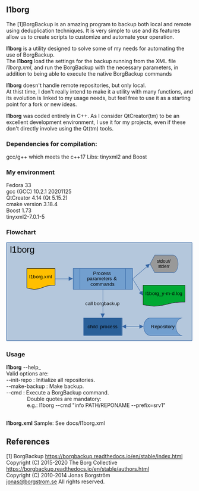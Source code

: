 ## l1borg

The [1]BorgBackup is an amazing program to backup both local and remote using deduplication techniques. It is very simple to use and its features allow us to create scripts to customize and automate your operation.

<b>l1borg</b> is a utility designed to solve some of my needs for automating the use of BorgBackup.<br>
The <b>l1borg</b> load the settings for the backup running from the XML file <i>l1borg.xml</i>, and run the BorgBackup with the necessary parameters, in addition to being able to execute the native BorgBackup commands

<b>l1borg</b> doesn't handle remote repositories, but only local.<br>
At thist time, I don't really intend to make it a utility with many functions, and its evolution is linked to my usage needs, but feel free to use it as a starting point for a fork or new ideas.

<b>l1borg</b> was coded entirely in C++. As I consider QtCreator(tm) to be an excellent development environment, I use it for my projects, even if these don't directly involve using the Qt(tm) tools.

### Dependencies for compilation:
gcc/g++ which meets the c++17
Libs: tinyxml2 and Boost

### My environment<br>
Fedora 33<br>
gcc (GCC) 10.2.1 20201125<br>
QtCreator 4.14 (Qt 5.15.2)<br>
cmake version 3.18.4<br>
Boost 1.73<br>
tinyxml2-7.0.1-5<br>

### Flowchart
![](docs/flowchart.png)

### Usage<br>

__l1borg__ --help_<br>
Valid options are:<br>
--init-repo   : Initialize all repositories.<br>
--make-backup : Make backup.<br>
--cmd         : Execute a BorgBackup command.<br>
&emsp;&emsp;&emsp;&emsp;Double quotes are mandatory:<br>
&emsp;&emsp;&emsp;&emsp;e.g.: l1borg --cmd "info PATH/REPONAME --prefix=srv1"<br><br>

__l1borg.xml__ Sample: See docs/l1borg.xml


## References
[1] BorgBackup <https://borgbackup.readthedocs.io/en/stable/index.html><br>
Copyright (C) 2015-2020 The Borg Collective
<https://borgbackup.readthedocs.io/en/stable/authors.html><br>
Copyright (C) 2010-2014 Jonas Borgström<br> <jonas@borgstrom.se> All rights reserved.<br>
